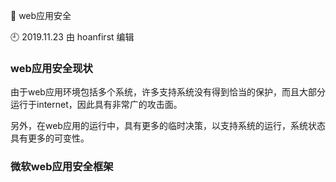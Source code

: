 🐾 web应用安全

🕘 2019.11.23 由 hoanfirst 编辑


### web应用安全现状

由于web应用环境包括多个系统，许多支持系统没有得到恰当的保护，而且大部分运行于internet，因此具有非常广的攻击面。

另外，在web应用的运行中，具有更多的临时决策，以支持系统的运行，系统状态具有更多的可变性。

### 微软web应用安全框架
